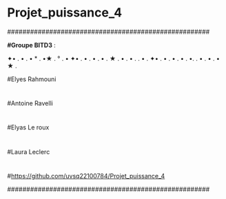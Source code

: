 # Projet_puissance_4
#####################################################

**#Groupe BITD3** :

✦• . • .   •    *  . •★     . ° . •  ✦• . • .      • . • .                 ★                   . • .     • .           . • . ✦• . • .      • . • .          •.     . • . • .    •                  ★        .
     
#Elyes Rahmouni 
#
#Antoine Ravelli
#
#Elyas Le roux
#
#Laura Leclerc
#
#https://github.com/uvsq22100784/Projet_puissance_4

#####################################################
